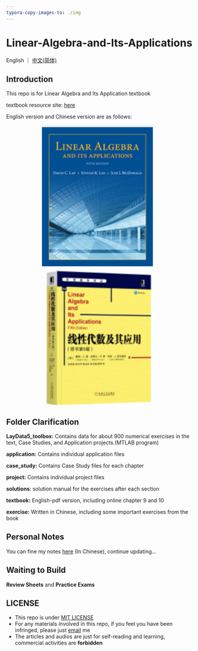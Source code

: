 ```yaml
---
typora-copy-images-to: ./img
---
```


# Linear-Algebra-and-Its-Applications

English ｜ [中文(简体)](README-zh-CN.md)

## Introduction

This repo is for Linear Algebra and Its Application textbook

textbook resource site: [here](https://wps.pearsoned.com/aw_lay_linearalgebra_5/)

English version and Chinese version are as follows:

<center class="half">
    <img src="img/image-20230118132720852.png" width="300"/>&nbsp;&nbsp;&nbsp;
    <img src="img/image-20230118132203188.png" width="300"/>
</center>



## Folder Clarification

**LayData5_toolbox:** Contains data for about 900 numerical exercises in the text, Case Studies, and Application projects.(MTLAB program)

**application:** Contains individual application files

**case_study:** Contains Case Study files for each chapter

**project:** Contains individual project files

**solutions**: solution manual for the exercises after each section

**textbook:** English-pdf version, including online chapter 9 and 10

**exercise:** Written in Chinese, including some important exercises from the book



## Personal Notes

You can fine my notes [here](https://ascendho.github.io/Linear-Algebra-and-Its-Applications/) (In Chinese), continue updating...



## Waiting to Build

**Review Sheets** and **Practice Exams**



## LICENSE

- This repo is under <a href="https://github.com/ascendho/The-Economist-Sharing/blob/master/LICENSE">MIT LICENSE</a>
- For any materials involved in this repo, if you feel you have been infringed, please just [email](mailto:ascendho@outlook.com) me
- The articles and audios are just for self-reading and learning, commercial activities are **forbidden**
